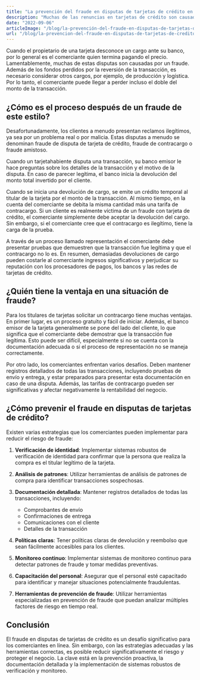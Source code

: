 ```yaml
---
title: "La prevención del fraude en disputas de tarjetas de crédito en e-commerce"
description: "Muchas de las renuncias en tarjetas de crédito son causadas por fraude. Lee el blog para conocer qué hacer después de una proude y cómo prevenirlo"
date: "2022-09-06"
articleImage: "/blog/la-prevención-del-fraude-en-disputas-de-tarjetas-de-crédito-en-e-commerce.jpg"
url: "/blog/la-prevencion-del-fraude-en-disputas-de-tarjetas-de-credito-en-e-commerce"
---
```


Cuando el propietario de una tarjeta desconoce un cargo ante su banco, por lo general es el comerciante quien termina pagando el precio. Lamentablemente, muchas de estas disputas son causadas por un fraude. Además de los fondos perdidos por la reversión de la transacción, es necesario considerar otros cargos, por ejemplo, de producción y logística. Por lo tanto, el comerciante puede llegar a perder incluso el doble del monto de la transacción.

## ¿Cómo es el proceso después de un fraude de este estilo?

Desafortunadamente, los clientes a menudo presentan reclamos ilegítimos, ya sea por un problema real o por malicia. Estas disputas a menudo se denominan fraude de disputa de tarjeta de crédito, fraude de contracargo o fraude amistoso.

Cuando un tarjetahabiente disputa una transacción, su banco emisor le hace preguntas sobre los detalles de la transacción y el motivo de la disputa. En caso de parecer legítima, el banco inicia la devolución del monto total invertido por el cliente.

Cuando se inicia una devolución de cargo, se emite un crédito temporal al titular de la tarjeta por el monto de la transacción. Al mismo tiempo, en la cuenta del comerciante se debita la misma cantidad más una tarifa de contracargo. Si un cliente es realmente víctima de un fraude con tarjeta de crédito, el comerciante simplemente debe aceptar la devolución del cargo. Sin embargo, si el comerciante cree que el contracargo es ilegítimo, tiene la carga de la prueba.

A través de un proceso llamado representación el comerciante debe presentar pruebas que demuestren que la transacción fue legítima y que el contracargo no lo es. En resumen, demasiadas devoluciones de cargo pueden costarle al comerciante ingresos significativos y perjudicar su reputación con los procesadores de pagos, los bancos y las redes de tarjetas de crédito.

## ¿Quién tiene la ventaja en una situación de fraude?

Para los titulares de tarjetas solicitar un contracargo tiene muchas ventajas. En primer lugar, es un proceso gratuito y fácil de iniciar. Además, el banco emisor de la tarjeta generalmente se pone del lado del cliente, lo que significa que el comerciante debe demostrar que la transacción fue legítima. Esto puede ser difícil, especialmente si no se cuenta con la documentación adecuada o si el proceso de representación no se maneja correctamente.

Por otro lado, los comerciantes enfrentan varios desafíos. Deben mantener registros detallados de todas las transacciones, incluyendo pruebas de envío y entrega, y estar preparados para presentar esta documentación en caso de una disputa. Además, las tarifas de contracargo pueden ser significativas y afectar negativamente la rentabilidad del negocio.

## ¿Cómo prevenir el fraude en disputas de tarjetas de crédito?

Existen varias estrategias que los comerciantes pueden implementar para reducir el riesgo de fraude:

1. **Verificación de identidad**: Implementar sistemas robustos de verificación de identidad para confirmar que la persona que realiza la compra es el titular legítimo de la tarjeta.

2. **Análisis de patrones**: Utilizar herramientas de análisis de patrones de compra para identificar transacciones sospechosas.

3. **Documentación detallada**: Mantener registros detallados de todas las transacciones, incluyendo:

   - Comprobantes de envío
   - Confirmaciones de entrega
   - Comunicaciones con el cliente
   - Detalles de la transacción

4. **Políticas claras**: Tener políticas claras de devolución y reembolso que sean fácilmente accesibles para los clientes.

5. **Monitoreo continuo**: Implementar sistemas de monitoreo continuo para detectar patrones de fraude y tomar medidas preventivas.

6. **Capacitación del personal**: Asegurar que el personal esté capacitado para identificar y manejar situaciones potencialmente fraudulentas.

7. **Herramientas de prevención de fraude**: Utilizar herramientas especializadas en prevención de fraude que puedan analizar múltiples factores de riesgo en tiempo real.

## Conclusión

El fraude en disputas de tarjetas de crédito es un desafío significativo para los comerciantes en línea. Sin embargo, con las estrategias adecuadas y las herramientas correctas, es posible reducir significativamente el riesgo y proteger el negocio. La clave está en la prevención proactiva, la documentación detallada y la implementación de sistemas robustos de verificación y monitoreo.
